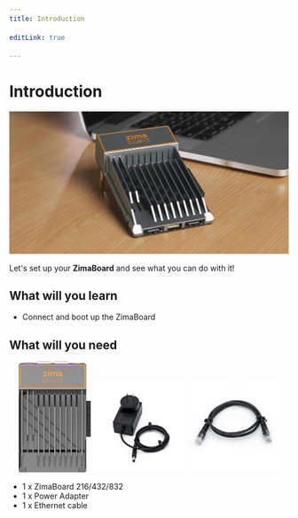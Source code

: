 ```yaml
---
title: Introduction

editLink: true

---
```


# Introduction

![ZimaBoard](/images/zimaboard/g4.jpeg)

Let's set up your **ZimaBoard** and see what you can do with it!

## What will you learn

- Connect and boot up the ZimaBoard

## What will you need

<p style="text-align: center;" >
  <img src="/images/zimaboard/product_1.png" style="max-width: 33%; max-height: 200px;" />
  <img src="/images/Accessories/12V-3A-Power-Adapter-1.jpg" style="max-width: 33%; max-height: 200px;" />
  <img src="/images/Accessories/Cat5e-Ethernet-Cable-1.jpg" style="max-width: 33%; max-height: 200px;" />
</p>

- 1 x ZimaBoard 216/432/832
- 1 x Power Adapter
- 1 x Ethernet cable